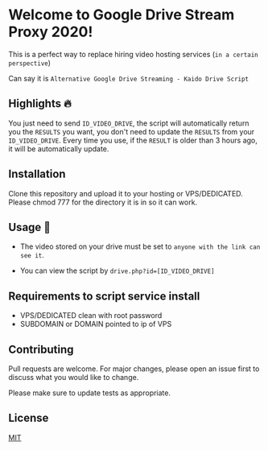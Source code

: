 # Welcome to Google Drive Stream Proxy 2020!

This is a perfect way to replace hiring video hosting services (`in a certain perspective`)

Can say it is `Alternative Google Drive Streaming - Kaido Drive Script`

## Highlights 🔥

You just need to send `ID_VIDEO_DRIVE`, the script will automatically return you the `RESULTS` you want, you don't need to update the `RESULTS` from your `ID_VIDEO_DRIVE`. Every time you use, if the `RESULT` is older than 3 hours ago, it will be automatically update.

## Installation

Clone this repository and upload it to your hosting or VPS/DEDICATED. Please chmod 777 for the directory it is in so it can work.


## Usage 🚀
- The video stored on your drive must be set to `anyone with the link can see it`.

- You can view the script by `drive.php?id=[ID_VIDEO_DRIVE]`

## Requirements to script service install

- VPS/DEDICATED clean with root password
- SUBDOMAIN or DOMAIN pointed to ip of VPS

## Contributing
Pull requests are welcome. For major changes, please open an issue first to discuss what you would like to change.

Please make sure to update tests as appropriate.

## License
[MIT](https://choosealicense.com/licenses/mit/)
